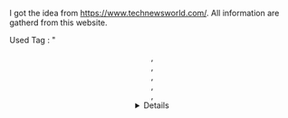I got the idea from https://www.technewsworld.com/.
All information are gatherd from this website.

Used Tag : "<header>,<nav>,<section>,<article>,<aside>,<details>,<figure>,<hgroup>,<mark>,<time>,<wbr>,<video>,<footer>" and so on.
